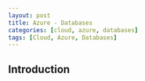 ```yaml
---
layout: post
title: Azure - Databases
categories: [cloud, azure, databases]
tags: [Cloud, Azure, Databases]
---
```


## Introduction
